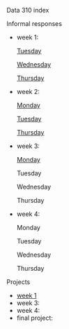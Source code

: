 
Data 310 index

Informal responses

- week 1: 
  
    [Tuesday](TuesdayWeek1.md)
  
    [Wednesday](WednesdayWeek1.md)
  
    [Thursday](https://gwen013.github.io/data310/writeup01.html)
  

- week 2:
  
    [Monday](MondayWeek2.md)
  
    [Tuesday](TusedayWeek2.md)
  
    [Thursday](ThursdayWeek2.md)
  

- week 3:
  
    [Monday](MondayWeek3.md)
  
    Tuesday
  
    Wednesday
  
    Thursday
  

- week 4:
  
    Monday
  
    Tuesday
  
    Wednesday
  
    Thursday

Projects

- [week 1](Project1.md)
- week 3:
- week 4:
- final project:
